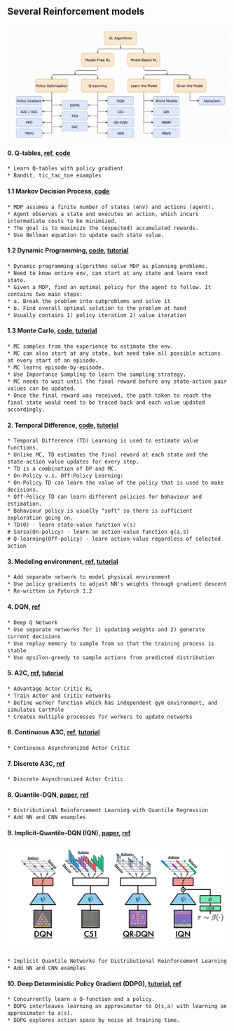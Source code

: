 ## Several Reinforcement models
![rl_methods](/pics/rl.png)
#### 0. Q-tables, [ref](https://github.com/awjuliani/DeepRL-Agents/blob/master/Q-Table.ipynb), [code](https://github.com/ShangtongZhang/reinforcement-learning-an-introduction/blob/master/chapter01/tic_tac_toe.py)
    * Learn Q-tables with policy gradient
    * Bandit, tic_tac_toe examples
 
#### 1.1 Markov Decision Process, [code](https://github.com/ShangtongZhang/reinforcement-learning-an-introduction/blob/master/chapter03/grid_world.py)
    * MDP assumes a finite number of states (env) and actions (agent). 
    * Agent observes a state and executes an action, which incurs intermediate costs to be minimized.
    * The goal is to maximize the (expected) accumulated rewards.
    * Use Bellman equation to update each state value.
    
#### 1.2 Dynamic Programming, [code](https://github.com/ShangtongZhang/reinforcement-learning-an-introduction/tree/master/chapter04), [tutorial](https://www.analyticsvidhya.com/blog/2018/09/reinforcement-learning-model-based-planning-dynamic-programming/)    
    * Dynamic programming algorithms solve MDP as planning problems. 
    * Need to know entire env, can start at any state and learn next state.
    * Given a MDP, find an optimal policy for the agent to follow. It contains two main steps:
    * a. Break the problem into subproblems and solve it
    * b. Find overall optimal solution to the problem at hand
    * Usually contains 1) policy iteration 2) value iteration
    
#### 1.3 Monte Carlo, [code](https://github.com/ShangtongZhang/reinforcement-learning-an-introduction/blob/master/chapter05/blackjack.py), [tutorial](https://oneraynyday.github.io/ml/2018/05/24/Reinforcement-Learning-Monte-Carlo/)    
    * MC samples from the experience to estimate the env.
    * MC can also start at any state, but need take all possible actions at every start of an episode.
    * MC learns episode-by-episode.
    * Use Importance Sampling to learn the sampling strategy.
    * MC needs to wait until the final reward before any state-action pair values can be updated.
    * Once the final reward was received, the path taken to reach the final state would need to be traced back and each value updated accordingly.

#### 2. Temporal Difference, [code](https://github.com/ShangtongZhang/reinforcement-learning-an-introduction/tree/master/chapter06), [tutorial](https://www.cse.unsw.edu.au/~cs9417ml/RL1/tdlearning.html)
    * Temporal Difference (TD) Learning is used to estimate value functions. 
    * Unlike MC, TD estimates the final reward at each state and the state-action value updates for every step. 
    * TD is a combination of DP and MC.
    * On-Policy v.s. Off-Policy Learning:
    * On-Policy TD can learn the value of the policy that is used to make decisions. 
    * Off-Policy TD can learn different policies for behaviour and estimation. 
    * Behaviour policy is usually "soft" so there is sufficient exploration going on.
    * TD(0) - learn state-value function v(s)
    # Sarsa(On-policy) - learn an action-value function q(a,s)
    # Q-learning(Off-policy) - learn action-value regardless of selected action
    
#### 3. Modeling environment, [ref](https://github.com/awjuliani/DeepRL-Agents/blob/master/Model-Network.ipynb), [tutorial](https://medium.com/@awjuliani/simple-reinforcement-learning-with-tensorflow-part-3-model-based-rl-9a6fe0cce99)
    * Add separate network to model physical environment
    * Use policy gradients to adjust NN's weights through gradient descent
    * Re-written in Pytorch 1.2
    
#### 4. DQN, [ref](https://github.com/seungeunrho/minimalRL/blob/master/a2c.py)
    * Deep Q Network
    * Use separate networks for 1) updating weights and 2) generate current decisions
    * Use replay memory to sample from so that the training process is stable
    * Use epsilon-greedy to sample actions from predicted distribution

#### 5. A2C, [ref](https://github.com/MorvanZhou/PyTorch-Tutorial/blob/master/tutorial-contents/405_DQN_Reinforcement_learning.py), [tutorial](https://www.freecodecamp.org/news/an-intro-to-advantage-actor-critic-methods-lets-play-sonic-the-hedgehog-86d6240171d/)
    * Advantage Actor-Critic RL
    * Train Actor and Critic networks
    * Define worker function which has independent gym environment, and simulates CartPole
    * Creates multiple processes for workers to update networks
    
#### 6. Continuous A3C, [ref](https://github.com/MorvanZhou/pytorch-A3C/blob/master/continuous_A3C.py), [tutorial](https://medium.com/emergent-future/simple-reinforcement-learning-with-tensorflow-part-8-asynchronous-actor-critic-agents-a3c-c88f72a5e9f2)
    * Continuous Asynchronized Actor Critic

#### 7. Discrete A3C, [ref](https://github.com/MorvanZhou/pytorch-A3C/blob/master/discrete_A3C.py)
    * Discrete Asynchronized Actor Critic
    
#### 8. Quantile-DQN, [paper](https://arxiv.org/pdf/1710.10044.pdf), [ref](https://github.com/senya-ashukha/quantile-regression-dqn-pytorch)
    * Distributional Reinforcement Learning with Quantile Regression
    * Add NN and CNN examples
    
#### 9. Implicit-Quantile-DQN (IQN), [paper](https://arxiv.org/pdf/1806.06923.pdf), [ref](https://github.com/sjYoondeltar/myRL_example)
  ![Network](/pics/iqn.png)
  
    * Implicit Quantile Networks for Distributional Reinforcement Learning
    * Add NN and CNN examples
    
#### 10. Deep Deterministic Policy Gradient (DDPG), [tutorial](https://spinningup.openai.com/en/latest/algorithms/ddpg.html), [ref](https://github.com/seungeunrho/minimalRL/blob/master/ddpg.py)  
    * Concurrently learn a Q-function and a policy. 
    * DDPG interleaves learning an approximator to Q(s,a) with learning an approximator to a(s).
    * DDPG explores action space by noise at training time.
